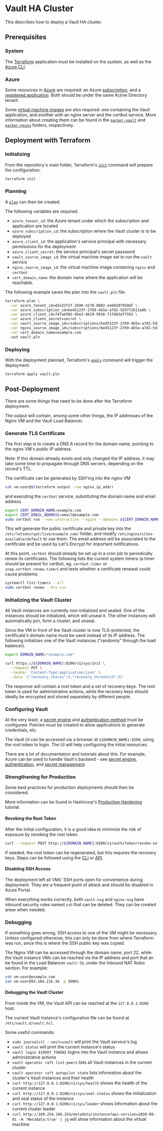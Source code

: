# Vault HA Cluster

This describes how to deploy a Vault HA cluster.

## Prerequisites

### System

The [Terraform](https://www.terraform.io/) application must be installed on the system, as well as the [Azure CLI](https://docs.microsoft.com/en-us/cli/azure/).

### Azure

Some resources in [Azure](https://azure.microsoft.com/en-us/) are required: an Azure [subscription](https://portal.azure.com/#blade/Microsoft_Azure_Billing/SubscriptionsBlade), and a [registered application](https://portal.azure.com/#blade/Microsoft_AAD_RegisteredApps/ApplicationsListBlade). Both should be under the same Active Directory tenant.

Some [virtual machine images](https://portal.azure.com/#blade/HubsExtension/BrowseResource/resourceType/Microsoft.Compute%2Fimages) are also required: one containing the Vault application, and another with an nginx server and the certbot service. More information about creating them can be found in the [`packer-vault`](packer-vault/README.md) and [`packer-nginx`](packer-nginx/README.md) folders, respectively.

## Deployment with Terraform

### Initializing

From the repository's main folder, Terraform's [`init`](https://www.terraform.io/docs/cli/commands/init.html) command will prepare the configuration:

```bash
terraform init
```

### Planning

A [`plan`](https://www.terraform.io/docs/cli/commands/plan.html) can then be created.

The following variables are required:

* `azure_tenant_id`: the Azure tenant under which the subscription and application are located
* `azure_subscription_id`: the subscription where the Vault cluster is to be deployed
* `azure_client_id`: the application's service principal with necessary permissions for the deployment
* `azure_client_secret`: the service principal's secret password
* `vault_source_image_id`: the virtual machine image set to run the `vault` service
* `nginx_source_image_id`: the virtual machine image containing `nginx` and `certbot`
* `cert_domain_name`: the domain name where the application will be reachable.

The following example saves the plan into the `vault.pln` file:

```bash
terraform plan \
  -var azure_tenant_id=d2e32f1f-2b06-4170-8082-e44928f950df \
  -var azure_subscription_id=be45123f-2769-4b5a-a7d1-5d3772b11a8b \
  -var azure_client_id=747a4502-4be3-4619-9936-717683af7592 \
  -var azure_client_secret=secret \
  -var vault_source_image_id=/subscriptions/be45123f-2769-4b5a-a7d1-5d3772b11a8b/resourceGroups/my-resource-group/providers/Microsoft.Compute/images/vault-image \
  -var nginx_source_image_id=/subscriptions/be45123f-2769-4b5a-a7d1-5d3772b11a8b/resourceGroups/my-resource-group/providers/Microsoft.Compute/images/nginx-image \
  -var cert_domain_name=example.com
  -out vault.pln
```

### Deploying

With the deployment planned, Terraform's [`apply`](https://www.terraform.io/docs/cli/commands/apply.html) command will trigger the deployment:

```bash
terraform apply vault.pln
```

## Post-Deployment

There are some things that need to be done after the Terraform deployment.

The output will contain, among some other things, the IP addresses of the Nginx VM and the Vault Load Balancer.

### Generate TLS Certificate

The first step is to create a DNS A record for the domain name, pointing to the nginx VM's public IP address.

Note: If this domain already exists and only changed the IP address, it may take some time to propagate through DNS servers, depending on the record's TTL.

The certificate can be generated by SSH'ing into the nginx VM

```bash
ssh vm-user@$(terraform output -raw nginx_ip_addr)
```

and executing the `certbot` service, substituting the domain name and email address

```bash
export CERT_DOMAIN_NAME=example.com
export CERT_EMAIL_ADDRESS=email@example.com
sudo certbot run --non-interactive --nginx --domains ${CERT_DOMAIN_NAME} --email ${CERT_EMAIL_ADDRESS} --agree-tos
```

This will generate the public certificate and private key into the `/etc/letsencrypt/live/example.com/` folder, and modify `/etc/nginx/sites-available/default` to use them. The email address will be associated to the certificate and be used by Let's Encrypt for important notifications.

At this point, `certbot` should already be set up in a cron job to periodically renew its certificates. The following lists the current system timers (a timer should be present for certbot, eg. `certbot.timer` or `snap.certbot.renew.timer`) and tests whether a certificate renewal could cause problems:

```bash
systemctl list-timers --all
sudo certbot renew --dry-run
```

### Initializing the Vault Cluster

All Vault instances are currently non-initialized and sealed. One of the instances should be initialized, which will unseal it. The other instances will automatically join, form a cluster, and unseal.

Since the VM in front of the Vault cluster is now TLS-protected, the certificate's domain name must be used instead of its IP address. The following initializes one of the Vault instances ("randomly" through the load balancer).

```bash
export DOMAIN_NAME="example.com"

curl https://${DOMAIN_NAME}:8200/v1/sys/init \
  --request PUT \
  --header 'Content-Type:application/json' \
  --data '{"recovery_shares":5,"recovery_threshold":3}'
```

The response will contain a root token and a set of recovery keys. The root token is used for administrative actions, while the recovery keys should ideally be encrypted and stored separately by different people.

### Configuring Vault

At the very least, a [secret engine](https://www.vaultproject.io/docs/secrets) and [authentication method](https://www.vaultproject.io/docs/auth) must be configured. Policies must be created to allow applications to generate credentials, etc.

The Vault UI can be accessed via a browser at `${DOMAIN_NAME}:8200`, using the root token to login. The UI will help configuring the initial resources.

There are a lot of documentation and tutorials about this. For example, Azure can be used to handle Vault's backend - see [secret engine](https://www.vaultproject.io/api/secret/azure), [authentication](https://www.vaultproject.io/api/auth/azure), and [secret management](https://learn.hashicorp.com/tutorials/vault/azure-secrets).

### Strengthening for Production

Some best practices for production deployments should then be considered.

More information can be found in Hashicorp's [Production Hardening](https://learn.hashicorp.com/tutorials/vault/production-hardening) tutorial.

#### Revoking the Root Token

After the initial configuration, it is a good idea to minimize the risk of exposure by revoking the root token.

```bash
curl --request POST http://${DOMAIN_NAME}:8200/v1/auth/token/revoke-self --header "X-Vault-Token: ${ROOT_TOKEN}"
```

If needed, the root token can be regenerated, but this requires the recovery keys. Steps can be followed using the [CLI](https://learn.hashicorp.com/tutorials/vault/generate-root) or [API](https://www.vaultproject.io/api-docs/system/generate-root).

#### Disabling SSH Access

The deployment left all VMs' SSH ports open for convenience during deployment. They are a frequent point of attack and should be disabled in Azure Portal.

When everything works correctly, both `vault-nsg` and `nginx-nsg` have inbound security rules named `ssh` that can be deleted. They can be created anew when needed.

### Debugging

If something goes wrong, SSH access to one of the VM might be necessary. Unless configured otherwise, this can only be done from where Terraform was run, since this is where the SSH public key was copied.

The Nginx VM can be accessed through the domain name, port 22, while the Vault instance VMs can be reached via the IP address and port that an be found in the Load Balancer `vault-lb`, under the Inbound NAT Rules section. For example:

```bash
ssh vm-user@example.com
ssh vm-user@93.184.216.34 -p 50001
```

#### Debugging the Vault Cluster

From inside the VM, the Vault API can be reached at the `127.0.0.1:8200` host.

The current Vault instance's configuration file can be found at `/etc/vault.d/vault.hcl`.

Some useful commands:

* `sudo journalctl --unit=vault` will print the Vault service's log
* `vault status` will print the current instance's status
* `vault login ${ROOT_TOKEN}` logins into the Vault instance and allows administrative actions
* `vault operator raft list-peers` lists all Vault instances in the current cluster
* `vault operator raft autopilot state` lists information about the cluster's Vault instances and their health
* `curl http://127.0.0.1:8200/v1/sys/health` shows the health of the current instance
* `curl http://127.0.0.1:8200/v1/sys/seal-status` shows the initialization and seal status of the instance
* `curl http://127.0.0.1:8200/v1/sys/leader` shows information about the current cluster leader
* `curl http://169.254.169.254/metadata/instance?api-version=2020-09-01 -H 'Metadata:true' | jq` will show information about the virtual machine
